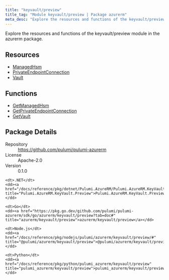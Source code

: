 ```yaml
---
title: "keyvault/preview"
title_tag: "Module keyvault/preview | Package azurerm"
meta_desc: "Explore the resources and functions of the keyvault/preview module in the azurerm package."
---
```


<!-- WARNING: this file was generated by Pulumi Docs Generator. -->
<!-- Do not edit by hand unless you're certain you know what you are doing! -->

Explore the resources and functions of the keyvault/preview module in the azurerm package.

<h2 id="resources">Resources</h2>
<ul class="api">
    <li><a href="managedhsm" title="ManagedHsm"><span class="symbol resource"></span>ManagedHsm</a></li>
    <li><a href="privateendpointconnection" title="PrivateEndpointConnection"><span class="symbol resource"></span>PrivateEndpointConnection</a></li>
    <li><a href="vault" title="Vault"><span class="symbol resource"></span>Vault</a></li>
</ul>

<h2 id="functions">Functions</h2>
<ul class="api">
    <li><a href="getmanagedhsm" title="GetManagedHsm"><span class="symbol function"></span>GetManagedHsm</a></li>
    <li><a href="getprivateendpointconnection" title="GetPrivateEndpointConnection"><span class="symbol function"></span>GetPrivateEndpointConnection</a></li>
    <li><a href="getvault" title="GetVault"><span class="symbol function"></span>GetVault</a></li>
</ul>

<h2 id="package-details">Package Details</h2>
<dl class="package-details">
	<dt>Repository</dt>
	<dd><a href="https://github.com/pulumi/pulumi-azurerm">https://github.com/pulumi/pulumi-azurerm</a></dd>
	<dt>License</dt>
	<dd>Apache-2.0</dd>
	<dt>Version</dt>
	<dd>0.1.0</dd>
</dl>



<dl class="tabular">

    <dt>.NET</dt>
    <dd><a href="/docs/reference/pkg/dotnet/Pulumi.AzureRM/Pulumi.AzureRM.KeyVault.Preview.html" title="Pulumi.AzureRM.KeyVault.Preview">Pulumi.AzureRM.KeyVault.Preview</a></dd>

    <dt>Go</dt>
    <dd><a href="https://pkg.go.dev/github.com/pulumi/pulumi-azurerm/sdk/go/azurerm/keyvault/preview?tab=doc#" title="azurerm/keyvault/preview">azurerm/keyvault/preview</a></dd>

    <dt>Node.js</dt>
    <dd><a href="/docs/reference/pkg/nodejs/pulumi/azurerm/keyvault/preview/#" title="@pulumi/azurerm/keyvault/preview">@pulumi/azurerm/keyvault/preview</a></dd>

    <dt>Python</dt>
    <dd><a href="/docs/reference/pkg/python/pulumi_azurerm/keyvault/preview" title="pulumi_azurerm/keyvault/preview">pulumi_azurerm/keyvault/preview</a></dd>

</dl>

